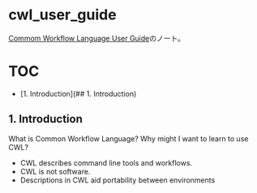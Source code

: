 # cwl_user_guide
[Commom Workflow Language User Guide](https://www.commonwl.org/user_guide/)のノート。

# TOC

- [1. Introduction](## 1. Introduction)

## 1. Introduction

What is Common Workflow Language? 
Why might I want to learn to use CWL?

- CWL describes command line tools and workflows.
- CWL is not software.
- Descriptions in CWL aid portability between environments